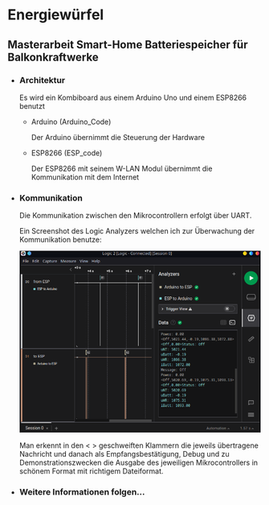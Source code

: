 # Energiewürfel

## Masterarbeit Smart-Home Batteriespeicher für Balkonkraftwerke

- ### Architektur

    Es wird ein Kombiboard aus einem Arduino Uno und einem ESP8266 benutzt

    - Arduino (Arduino_Code)

        Der Arduino übernimmt die Steuerung der Hardware

    - ESP8266 (ESP_code)

        Der ESP8266 mit seinem W-LAN Modul übernimmt die Kommunikation mit dem Internet

- ### Kommunikation

    Die Kommunikation zwischen den Mikrocontrollern erfolgt über UART. 

    Ein Screenshot des Logic Analyzers welchen ich zur Überwachung der Kommunikation benutze:

    ![Screenshot](Arduino_ESP_Communication.png)

    Man erkennt in den < > geschweiften Klammern die jeweils übertragene Nachricht und danach als Empfangsbestätigung, Debug und zu Demonstrationszwecken die Ausgabe des jeweiligen Mikrocontrollers in schönem Format mit richtigem Dateiformat.

- ### Weitere Informationen folgen...